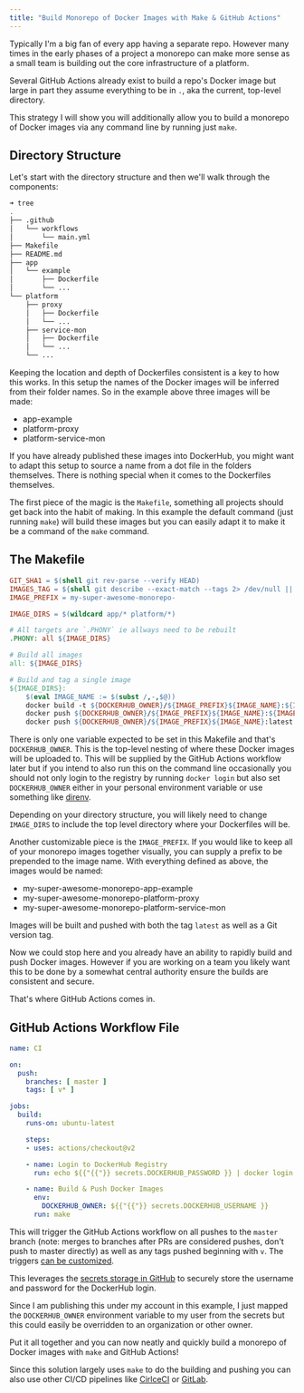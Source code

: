 ```yaml
---
title: "Build Monorepo of Docker Images with Make & GitHub Actions"
---
```

Typically I'm a big fan of every app having a separate repo. However many times in the early phases of a project a monorepo can make more sense as a small team is building out the core infrastructure of a platform.

Several GitHub Actions already exist to build a repo's Docker image but large in part they assume everything to be in `.`, aka the current, top-level directory.

This strategy I will show you will additionally allow you to build a monorepo of Docker images via any command line by running just `make`.

## Directory Structure

Let's start with the directory structure and then we'll walk through the components:
```sh
➜ tree
.
├── .github
│   └── workflows
│       └── main.yml
├── Makefile
├── README.md
├── app
│   └── example
│       ├── Dockerfile
│       └── ...
└── platform
    ├── proxy
    │   ├── Dockerfile
    │   └── ...
    ├── service-mon
    │   ├── Dockerfile
    │   └── ...
    └── ...
```

Keeping the location and depth of Dockerfiles consistent is a key to how this works. In this setup the names of the Docker images will be inferred from their folder names. So in the example above three images will be made:

- app-example
- platform-proxy
- platform-service-mon

If you have already published these images into DockerHub, you might want to adapt this setup to source a name from a dot file in the folders themselves. There is nothing special when it comes to the Dockerfiles themselves.

The first piece of the magic is the `Makefile`, something all projects should get back into the habit of making. In this example the default command (just running `make`) will build these images but you can easily adapt it to make it be a command of the `make` command.

## The Makefile
```makefile
GIT_SHA1 = $(shell git rev-parse --verify HEAD)
IMAGES_TAG = ${shell git describe --exact-match --tags 2> /dev/null || echo 'latest'}
IMAGE_PREFIX = my-super-awesome-monorepo-

IMAGE_DIRS = $(wildcard app/* platform/*)

# All targets are `.PHONY` ie allways need to be rebuilt
.PHONY: all ${IMAGE_DIRS}

# Build all images
all: ${IMAGE_DIRS}

# Build and tag a single image
${IMAGE_DIRS}:
	$(eval IMAGE_NAME := $(subst /,-,$@))
	docker build -t ${DOCKERHUB_OWNER}/${IMAGE_PREFIX}${IMAGE_NAME}:${IMAGES_TAG} -t ${DOCKERHUB_OWNER}/${IMAGE_PREFIX}${IMAGE_NAME}:latest --build-arg TAG=${IMAGE_PREFIX}${IMAGE_NAME} --build-arg GIT_SHA1=${GIT_SHA1} $@
	docker push ${DOCKERHUB_OWNER}/${IMAGE_PREFIX}${IMAGE_NAME}:${IMAGES_TAG}
	docker push ${DOCKERHUB_OWNER}/${IMAGE_PREFIX}${IMAGE_NAME}:latest
```

There is only one variable expected to be set in this Makefile and that's `DOCKERHUB_OWNER`. This is the top-level nesting of where these Docker images will be uploaded to. This will be supplied by the GitHub Actions workflow later but if you intend to also run this on the command line occasionally you should not only login to the registry by running `docker login` but also set `DOCKERHUB_OWNER` either in your personal environment variable or use something like [direnv](https://direnv.net/).

Depending on your directory structure, you will likely need to change `IMAGE_DIRS` to include the top level directory where your Dockerfiles will be.

Another customizable piece is the `IMAGE_PREFIX`. If you would like to keep all of your monorepo images together visually, you can supply a prefix to be prepended to the image name. With everything defined as above, the images would be named:

- my-super-awesome-monorepo-app-example
- my-super-awesome-monorepo-platform-proxy
- my-super-awesome-monorepo-platform-service-mon

Images will be built and pushed with both the tag `latest` as well as a Git version tag.

Now we could stop here and you already have an ability to rapidly build and push Docker images. However if you are working on a team you likely want this to be done by a somewhat central authority ensure the builds are consistent and secure.

That's where GitHub Actions comes in.

## GitHub Actions Workflow File
```yaml
name: CI

on:
  push:
    branches: [ master ]
    tags: [ v* ]

jobs:
  build:
    runs-on: ubuntu-latest

    steps:
    - uses: actions/checkout@v2

    - name: Login to DockerHub Registry
      run: echo ${{"{{"}} secrets.DOCKERHUB_PASSWORD }} | docker login -u ${{"{{"}} secrets.DOCKERHUB_USERNAME }} --password-stdin

    - name: Build & Push Docker Images
      env:
        DOCKERHUB_OWNER: ${{"{{"}} secrets.DOCKERHUB_USERNAME }}
      run: make
```

This will trigger the GitHub Actions workflow on all pushes to the `master` branch (note: merges to branches after PRs are considered pushes, don't push to master directly) as well as any tags pushed beginning with `v`. The triggers [can be customized](https://help.github.com/en/actions/reference/events-that-trigger-workflows).

This leverages the [secrets storage in GitHub](https://help.github.com/en/actions/configuring-and-managing-workflows/creating-and-storing-encrypted-secrets) to securely store the username and password for the DockerHub login.

Since I am publishing this under my account in this example, I just mapped the `DOCKERHUB_OWNER` environment variable to my user from the secrets but this could easily be overridden to an organization or other owner.


Put it all together and you can now neatly and quickly build a monorepo of Docker images with `make` and GitHub Actions!

Since this solution largely uses `make` to do the building and pushing you can also use other CI/CD pipelines like [CirlceCI](https://circleci.com/docs/2.0/hello-world/) or [GitLab](https://docs.gitlab.com/ee/ci/pipelines/index.html).

